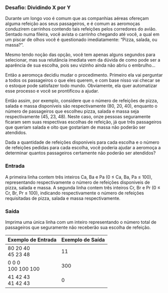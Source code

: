 ### Desafio: Dividindo X por Y

Durante um longo voo é comum que as companhias aéreas ofereçam alguma refeição aos seus passageiros, e é comum as aeromoças conduzirem carrinhos contendo tais refeições pelos corredores do avião. Sentado numa fileira, você avista o carrinho chegando até você, a qual em um piscar de olhos você é questionado imediatamente: “Pizza, salada, ou massa?”.

Mesmo tendo noção das opção, você tem apenas alguns segundos para selecionar, mas sua relutância imediata vem da dúvida de como pode ser a aparência de sua escolha, pois seu vizinho ainda não abriu o embrulho…

Então a aeromoça decidiu mudar o procedimento. Primeiro ela vai perguntar a todos os passageiros o que eles querem, e com base nisso vai checar se o estoque pode satisfazer todo mundo. Obviamente, ela quer automatizar esse processo e você se prontificou a ajudar.

Então assim, por exemplo, considere que o número de refeições de pizza, salada e massa disponíveis são respectivamente (80, 20, 40), enquanto o número de passageiros que escolheu pizza, salada e massa seja respectivamente (45, 23, 48). Neste caso, onze pessoas seguramente ficaram sem suas respectivas escolhas de refeição, já que três passageiros que queriam salada e oito que gostariam de massa não poderão ser atendidos.

Dada a quantidade de refeições disponíveis para cada escolha e o número de refeições pedidas para cada escolha, você poderia ajudar a aeromoça a determinar quantos passageiros certamente não poderão ser atendidos?

### Entrada

A primeira linha contem três inteiros Ca, Ba e Pa (0 ≤ Ca, Ba, Pa ≤ 100), representando respectivamente o número de refeições disponiveis de pizza, salada e massa. A segunda linha contem três inteiros Cr, Br e Pr (0 ≤ Cr, Br, Pr ≤ 100), indicando respectivamente o número de refeições requisitadas de pizza, salada e massa respectivamente.

### Saída

Imprima uma única linha com um inteiro representando o número total de passageiros que seguramente não receberão sua escolha de refeição.


| Exemplo de Entrada      | Exemplo de Saída |
| :---------------------- | ---------------- |
| 80 20 40 <br />45 23 48 | 11               |
| 0 0 0 <br />100 100 100 | 300              |
| 41 42 43 <br />41 42 43 | 0                |
